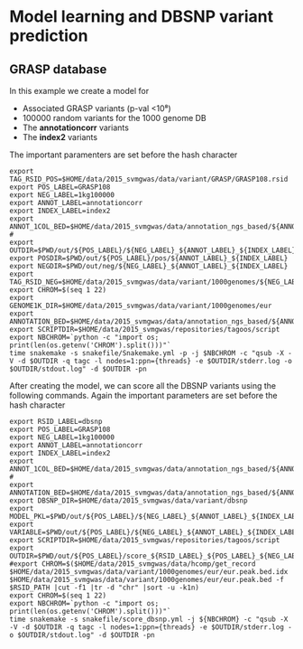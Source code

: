 # Model learning and DBSNP variant prediction

## GRASP database

In this example we create a model for

- Associated GRASP variants (p-val <10⁸)
- 100000 random variants for the 1000 genome DB
- The __annotationcorr__ variants
- The __index2__ variants

The important paramenters are set before the hash character

~~~
export TAG_RSID_POS=$HOME/data/2015_svmgwas/data/variant/GRASP/GRASP108.rsid
export POS_LABEL=GRASP108
export NEG_LABEL=1kg100000
export ANNOT_LABEL=annotationcorr
export INDEX_LABEL=index2
export ANNOT_1COL_BED=$HOME/data/2015_svmgwas/data/annotation_ngs_based/${ANNOT_LABEL}/${ANNOT_LABEL}_1col.bed
#
export OUTDIR=$PWD/out/${POS_LABEL}/${NEG_LABEL}_${ANNOT_LABEL}_${INDEX_LABEL}
export POSDIR=$PWD/out/${POS_LABEL}/pos/${ANNOT_LABEL}_${INDEX_LABEL}
export NEGDIR=$PWD/out/neg/${NEG_LABEL}_${ANNOT_LABEL}_${INDEX_LABEL}
export TAG_RSID_NEG=$HOME/data/2015_svmgwas/data/variant/1000genomes/${NEG_LABEL}.rsid
export CHROM=$(seq 1 22)
export GENOME1K_DIR=$HOME/data/2015_svmgwas/data/variant/1000genomes/eur
export ANNOTATION_BED=$HOME/data/2015_svmgwas/data/annotation_ngs_based/${ANNOT_LABEL}_1col.bed 
export SCRIPTDIR=$HOME/data/2015_svmgwas/repositories/tagoos/script
export NBCHROM=`python -c "import os; print(len(os.getenv('CHROM').split()))"`
time snakemake -s snakefile/Snakemake.yml -p -j $NBCHROM -c "qsub -X -V -d $OUTDIR -q tagc -l nodes=1:ppn={threads} -e $OUTDIR/stderr.log -o $OUTDIR/stdout.log" -d $OUTDIR -pn
~~~

After creating the model, we can score all the DBSNP variants using the following commands. Again the important parameters are set before the hash character

~~~
export RSID_LABEL=dbsnp
export POS_LABEL=GRASP108
export NEG_LABEL=1kg100000
export ANNOT_LABEL=annotationcorr
export INDEX_LABEL=index2
export ANNOT_1COL_BED=$HOME/data/2015_svmgwas/data/annotation_ngs_based/${ANNOT_LABEL}/${ANNOT_LABEL}_1col.bed
#
export ANNOTATION_BED=$HOME/data/2015_svmgwas/data/annotation_ngs_based/${ANNOT_LABEL}_1col.bed 
export DBSNP_DIR=$HOME/data/2015_svmgwas/data/variant/dbsnp
export MODEL_PKL=$PWD/out/${POS_LABEL}/${NEG_LABEL}_${ANNOT_LABEL}_${INDEX_LABEL}/model.pkl
export VARIABLE=$PWD/out/${POS_LABEL}/${NEG_LABEL}_${ANNOT_LABEL}_${INDEX_LABEL}/variable.txt
export SCRIPTDIR=$HOME/data/2015_svmgwas/repositories/tagoos/script
export OUTDIR=$PWD/out/${POS_LABEL}/score_${RSID_LABEL}_${POS_LABEL}_${NEG_LABEL}_${ANNOT_LABEL}_${INDEX_LABEL}
#export CHROM=$($HOME/data/2015_svmgwas/data/hcomp/get_record  $HOME/data/2015_svmgwas/data/variant/1000genomes/eur/eur.peak.bed.idx $HOME/data/2015_svmgwas/data/variant/1000genomes/eur/eur.peak.bed -f $RSID_PATH |cut -f1 |tr -d "chr" |sort -u -k1n)
export CHROM=$(seq 1 22)
export NBCHROM=`python -c "import os; print(len(os.getenv('CHROM').split()))"`
time snakemake -s snakefile/score_dbsnp.yml -j ${NBCHROM} -c "qsub -X -V -d $OUTDIR -q tagc -l nodes=1:ppn={threads} -e $OUTDIR/stderr.log -o $OUTDIR/stdout.log" -d $OUTDIR -pn
~~~

